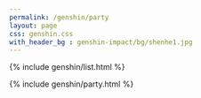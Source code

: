 ```yaml
---
permalink: /genshin/party   
layout: page  
css: genshin.css  
with_header_bg : genshin-impact/bg/shenhe1.jpg
---
```


{% include genshin/list.html %}

{% include genshin/party.html %}